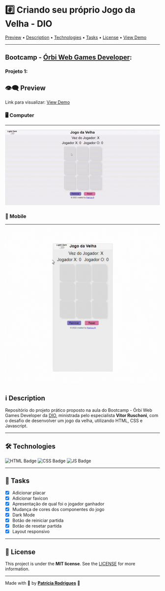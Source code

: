# #️⃣ Criando seu próprio Jogo da Velha - DIO

[Preview](https://github.com/PatriciaRodriguesR/DIO-Jogo-Da-Velha#eye_speech_bubble-Preview) • [Description](https://github.com/PatriciaRodriguesR/DIO-Jogo-Da-Velha#information_source-Description) • [Technologies](https://github.com/PatriciaRodriguesR/DIO-Jogo-Da-Velha#hammer_and_wrench-Technologies) • [Tasks](https://github.com/PatriciaRodriguesR/DIO-Jogo-Da-Velha#memo-Tasks) • [License](https://github.com/PatriciaRodriguesR/DIO-Jogo-Da-Velha#page_with_curl-License) • [View Demo](https://PatriciaRodriguesR.github.io/DIO-Jogo-Da-Velha/)

---

## Bootcamp - [Órbi Web Games Developer](https://www.dio.me/bootcamp/orbi-web-game-developer):

### Projeto 1:

## 👁️‍🗨️ **Preview**

Link para visualizar: [View Demo](https://PatriciaRodriguesR.github.io/DIO-Jogo-Da-Velha/)

### 🖥️ Computer

---

[![Computer](assets/Computer.gif)](https://github.com/PatriciaRodriguesR/DIO-Jogo-Da-Velha)

### 📱 Mobile

---

[![Mobile](assets/Mobile.gif)](https://github.com/PatriciaRodriguesR/DIO-Jogo-Da-Velha)

## ℹ️ Description

Repositório do projeto prático proposto na aula do Bootcamp - Órbi Web Games Developer da [DIO](https://www.dio.me/), ministrada pelo especialista **Vitor Ruschoni**, com o desafio de desenvolver um jogo da velha, utilizando HTML, CSS e Javascript.

---

## 🛠️ **Technologies**

![HTML Badge](https://img.shields.io/badge/HTML5-E34F26?style=for-the-badge&logo=html5&logoColor=white) ![CSS Badge](https://img.shields.io/badge/CSS3-1572B6?style=for-the-badge&logo=css3&logoColor=white) ![JS Badge](https://img.shields.io/badge/JavaScript-F7DF1E?style=for-the-badge&logo=javascript&logoColor=black)

---

## 📝 **Tasks**

- [x] Adicionar placar
- [x] Adicionar favicon
- [x] Apresentação de qual foi o jogador ganhador
- [x] Mudança de cores dos componentes do jogo
- [x] Dark Mode
- [x] Botão de reiniciar partida
- [x] Botão de resetar partida
- [x] Layout responsivo

---

## 📃 License

This project is under the **MIT license**. See the [LICENSE](https://github.com/PatriciaRodriguesR/DIO-Jogo-Da-Velha/blob/master/LICENSE) for more information.

---

Made with 💜 by [**Patrícia Rodrigues**](https://github.com/PatriciaRodriguesR/) 👋
